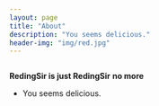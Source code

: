 ```yaml
---
layout: page
title: "About"
description: "You seems delicious."
header-img: "img/red.jpg"
---
```



<center>
    <p><img src="" align="center"></p>
</center>


 **RedingSir is just RedingSir** 
 **no more** 



- You seems delicious.



<center>
    <p><img src="" align="center"></p>
</center>






